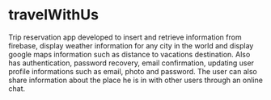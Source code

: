 # travelWithUs
Trip reservation app developed to insert and retrieve information from firebase, display weather information for any city in the world and display google maps information such as distance to vacations destination.
Also has authentication, password recovery, email confirmation, updating user profile informations such as email, photo and password. 
The user can also share information about the place he is in with other users through an online chat.
